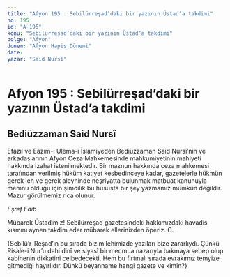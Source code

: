 ```yaml
---
title: "Afyon 195 : Sebilürreşad’daki bir yazının Üstad’a takdimi"
no: 195
id: "A-195"
konu: "Sebilürreşad’daki bir yazının Üstad’a takdimi"
bolge: "Afyon"
donem: "Afyon Hapis Dönemi"
date: 
yazar: "Said Nursî"
---
```


# Afyon 195 : Sebilürreşad’daki bir yazının Üstad’a takdimi

## Bediüzzaman Said Nursî

Efâzıl ve Eâzım-ı Ulema-i İslamiyeden Bediüzzaman Said Nursî’nin ve arkadaşlarının Afyon Ceza Mahkemesinde mahkumiyetinin mahiyeti hakkında izahat istenilmektedir. Bir maznun hakkında ceza mahkemesi tarafından verilmiş hüküm katiyet kesbedinceye kadar, gazetelerle hükmün gerek leh ve gerek aleyhinde neşriyatta bulunmak matbuat kanunuyla memnu olduğu için şimdilik bu hususta bir şey yazmamız mümkün değildir. Mazur görülmemiz rica olunur.

*Eşref Edib*

Mübarek Üstadımız! Sebilürreşad gazetesindeki hakkımızdaki havadis kısmını aynen takdim eder mübarek ellerinizden öperiz. C.

{Sebilü’r-Reşad’ın bu sırada bizim lehimizde yazıları bize zararlıydı. Çünkü Risale-i Nur’u dahi dinî ve siyasî bir mecmua nazarıyla bakmaya sebep olup kabinenin dikkatini celbedecekti. Hem bu fırtınalı sırada evrakımız temyize gitmediği hayırlıdır. Dünkü beyanname hangi gazete ve kimin?}
